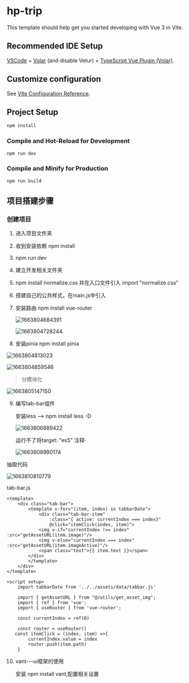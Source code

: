 # hp-trip

This template should help get you started developing with Vue 3 in Vite.

## Recommended IDE Setup

[VSCode](https://code.visualstudio.com/) + [Volar](https://marketplace.visualstudio.com/items?itemName=Vue.volar) (and disable Vetur) + [TypeScript Vue Plugin (Volar)](https://marketplace.visualstudio.com/items?itemName=Vue.vscode-typescript-vue-plugin).

## Customize configuration

See [Vite Configuration Reference](https://vitejs.dev/config/).

## Project Setup

```sh
npm install
```

### Compile and Hot-Reload for Development

```sh
npm run dev
```

### Compile and Minify for Production

```sh
npm run build
```

## 项目搭建步骤

### 创建项目

1. 进入项目文件夹

2. 收到安装依赖 npm install

3. npm run dev

4. 建立开发相关文件夹

5. npm install normalize.css 并在入口文件引入 import "normalize.css"

6. 搭建自己的公共样式，在main.js中引入

7. 安装路由 npm install vue-router

   ![1663804684391](E:\Vscode\项目笔记图片\7-1.png)

   ![1663804728244](E:\Vscode\项目笔记图片\7-2.png)

8. 安装pinia npm install pinia

![1663804813023](E:\Vscode\项目笔记图片\8-1.png)

![1663804859546](E:\Vscode\项目笔记图片\8-2.png)



> 分模块化

![1663805147150](E:\Vscode\项目笔记图片\8-3.png)



9. 编写tab-bar组件

   安装less --> npm install less -D

   ![1663806889422](E:\Vscode\项目笔记图片\9-1.png)

   运行不了将target: "es5" 注释·

   ![1663808990174](E:\Vscode\项目笔记图片\9-2.png)

抽取代码

![1663810810779](E:\Vscode\项目笔记图片\9-3.png)



tab-bar.js

```
<template>
    <div class="tab-bar">
        <template v-for="(item, index) in tabbarDate">
            <div class="tab-bar-item" 
                :class="{ active: currentIndex === index}"
                @click="itemClick(index, item)">
            <img v-if="currentIndex !== index" :src="getAssetURL(item.image)"/>
            <img v-else="currentIndex === index" :src="getAssetURL(item.imageActive)"/>
            <span class="text">{{ item.text }}</span>
        </div>
        </template>
    </div>
</template>

<script setup>
    import tabbarDate from '../../assets/data/tabbar.js'

    import { getAssetURL } from "@/utils/get_asset_img";
    import { ref } from 'vue';
    import { useRouter } from 'vue-router';

    const currentIndex = ref(0)

    const router = useRouter()
   const itemClick = (index, item) =>{
        currentIndex.value = index
        router.push(item.path)
    }
```

10. vant---ui框架的使用

    安装  npm install vant,配置相关设置

    